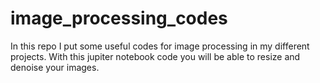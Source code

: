 # image_processing_codes
In this repo I put some useful codes for image processing in my different projects.
With this jupiter notebook code you will be able to resize and denoise your images.
